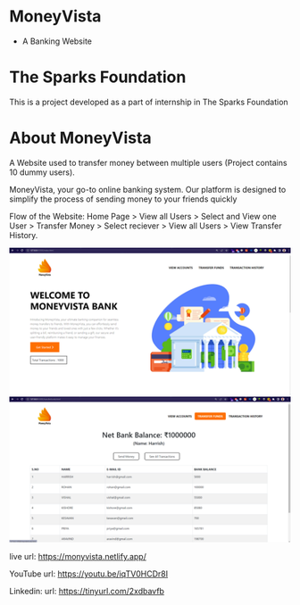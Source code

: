 # MoneyVista
- A Banking Website
# The Sparks Foundation
This is a project developed as a part of internship in The Sparks Foundation
# About MoneyVista
A Website used to transfer money between multiple users (Project contains 10 dummy users).

MoneyVista, your go-to online banking system. Our platform is designed to simplify the process of sending money to your friends quickly

Flow of the Website: Home Page > View all Users > Select and View one User > Transfer Money > Select reciever > View all Users > View Transfer History.

![Screenshot](homepage.png)
![Screenshot](transactionpage.png)

live url: https://monyvista.netlify.app/

YouTube url: https://youtu.be/iqTV0HCDr8I

Linkedin: url: https://tinyurl.com/2xdbavfb
